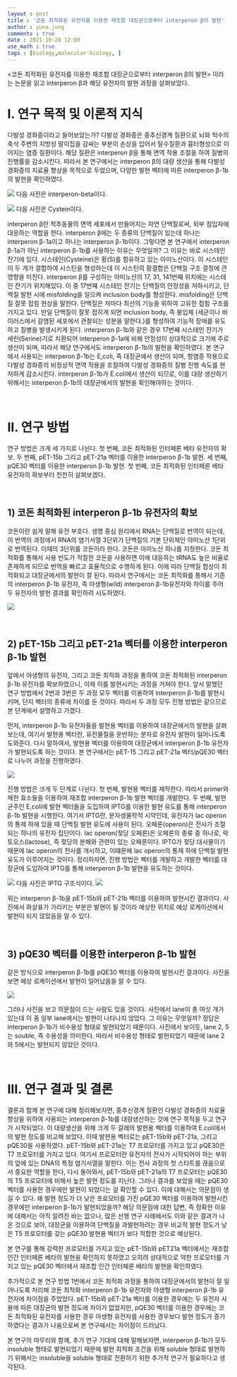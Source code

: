 ```yaml
---
layout : post
title : '코돈 최적화된 유전자를 이용한 재조합 대장균으로부터 interperon β의 발현'
author : yuna.jung
comments : true
date : 2021-10-28 12:00
use_math : true
tags : [biology,molecular-biology, ]
---
```




<코돈 최적화된 유전자를 이용한 재조합 대장균으로부터 interperon β의 발현> 이라는 논문을 읽고 interperon β과 해당 유전자의 발현 과정을 살펴보았다. 



# **I.** **연구 목적 및 이론적 지식** 

 다발성 경화증이라고 들어보았는가? 다발성 경화증은 중추신경계 질환으로 뇌와 척수의 축삭 주변의 지방성 말이집을 감싸는 부분이 손상을 입어서 탈수질환과 흉터형성으로 이어지는 염증 질환이다. 해당 질환은 interperon β을 통해 면역 작용 조절을 하여 질병의 진행률을 감소시킨다. 따라서 본 연구에서는 interperon β의 대량 생산을 통해 다발성 경화증의 치료율 향상을 목적으로 두었으며, 다양한 발현 벡터에 따른 interperon β-1b의 발현을 확인하였다. 

<img src='https://user-images.githubusercontent.com/93033380/139177553-c8086f8b-20ea-4509-8631-e9aa58cfc127.png'><interperon beta>
 다음 사진은 interperon-beta이다. 

<img src='https://user-images.githubusercontent.com/93033380/139177413-b4fd489d-b5e2-4d3c-9de5-c771f7cdc41d.png'>

<Cystein>
 다음 사진은 Cystein이다. 
 

 interperon β란 척추동물의 면역 세포에서 만들어지는 자연 단백질로써, 외부 침입자에 대응하는 역할을 한다. interperon β에는 두 종류의 단백질이 있는데 하나는 interperon β-1a이고 하나는 interperon β-1b이다. 그렇다면 본 연구에서 interperon β-1a가 아닌 interperon β-1b를 사용하는 이유는 무엇일까? 그 이유는 바로 시스테인 잔기에 있다. 시스테인(Cysteine)은 황(S)를 함유하고 있는 아미노산이다. 이 시스테인이 두 개가 결합하여 시스틴을 형성하는데 이 시스틴의 황결합은 단백질 구조 결정에 큰 영향을 미친다. interperon β를 구성하는 아미노산의 17, 31, 141번째 위치에는 시스테인 잔기가 위치해있다. 이 중 17번째 시스테인 잔기는 단백질의 안정성을 저하시키고, 단백질 발현 시에 misfolding을 일으켜 inclusion body를 형성한다. misfolding은 단백질 잘못 접힘 현상을 말한다. 단백질은 저마다 최선의 기능을 위하여 고유한 접힘 구조를 가지고 있다. 만일 단백질이 잘못 접히게 되면 inclusion body, 즉 봉입체 (세균이나 바이러스에서 감염된 세포에서 관찰되는 성분을 말한다.)를 형성하여 기능적 장애를 유도하고 질병을 발생시키게 된다. interperon β-1b와 같은 경우 17번째 시스테인 잔기가 세린(Serine)기로 치환되어 interperon β-1a에 비해 안정성이 상대적으로 크기에 주로 생산이 되며, 따라서 해당 연구에서도 interperon β-1b의 발현을 확인하였다. 본 연구에서 사용되는 interperon β-1b는 E,coli, 즉 대장균에서 생산이 되며, 항염증 작용으로 다발성 경화증의 비정상적 면역 작용을 조절하여 다발성 경화증의 질병 진행 속도를 현저하게 감소시킨다. interperon β-1b가 E.coli에서 생산이 되므로, 이를 대량 생산하기 위해서는 interperon β-1b의 대장균에서의 발현을 확인해야하는 것이다. 

​    

# **II.** **연구 방법** 

 연구 방법은 크게 세 가지로 나뉜다. 첫 번째, 코돈 최적화된 인터페론 베타 유전자의 확보. 두 번째, pET-15b 그리고 pET-21a 벡터를 이용한 interperon β-1b 발현. 세 번째, pQE30 벡터를 이용한 interperon β-1b 발현. 첫 번째, 코돈 최적화된 인터페론 베타 유전자의 확보부터 천천히 살펴보겠다. 

​    

## 1) 코돈 최적화된 interperon β-1b 유전자의 확보 

 코돈이란 쉽게 말해 유전 부호다. 생명 중심 원리에서 RNA는 단백질로 번역이 되는데, 이 번역의 과정에서 RNA의 염기서열 3단위가 단백질의 기본 단위체인 아미노산 1단위로 번역된다. 이때의 3단위를 코돈이라 한다. 코돈은 아미노산 하나를 지정한다. 코돈 최적화를 통해서 사용 빈도가 적절한 코돈을 사용하면 이에 대응하는 tRNA도 높은 비율로 존재하게 되므로 번역을 빠르고 효율적으로 수행하게 된다. 이에 따라 단백질 합성이 최적화되고 대장균에서의 발현이 잘 된다. 따라서 연구에서는 코돈 최적화를 통해서 기존의 interperon β-1b 유전자, 즉 야생형(wild) interperon β-1b유전자와 차이를 주어 두 유전자의 발현 결과를 확인하려 시도하였다. 

 <img src='https://user-images.githubusercontent.com/93033380/139178035-7b7f5afc-a0bf-46fc-b1be-cc3f6a6891e9.jpg'> 

​    

## 2) pET-15b 그리고 pET-21a 벡터를 이용한 interperon β-1b 발현

 앞에서 야생형의 유전자, 그리고 코돈 최적화 과정을 통하여 코돈 최적화된 interperon β-1b 유전자를 확보하였으니, 이제 이를 발현시키는 과정을 거쳐야 한다. 앞서 말했던 연구 방법에서 2번과 3번은 두 과정 모두 벡터를 이용하여 interperon β-1b를 발현시키며, 단지 벡터의 종류에 차이를 둔 것이다. 따라서 두 과정 모두 진행 방법은 같으므로 본 단계에서 설명하고 가겠다. 

 먼저, interperon β-1b 유전자들을 발현용 벡터를 이용하여 대장균에서의 발현을 살펴보는데, 여기서 발현용 벡터란, 유전물질을 운반하는 분자로 유전자 발현이 일어나도록 도와준다. 다시 말하여서, 발현용 벡터를 이용하여 대장균에서 interperon β-1b 유전자가 발현되도록 하는 것이다. 본 연구에서는 pET-15 그리고 pET-21a 벡터/pQE30 벡터로 나누어 과정을 진행하였다. 



 <img src='https://user-images.githubusercontent.com/93033380/139177840-30e9534b-5013-4ee6-b103-f90d7d7831c3.png'>



 진행 방법은 크게 두 단계로 나뉜다. 첫 번째, 발현용 벡터를 제작한다. 따라서 primer와 제한 효소들을 이용하여 재조합 interperon β-1b 발현 벡터를 개발한다. 두 번째, 발현 균주인 E,coli에 발현 벡터들을 도입하여 IPTG를 이용한 발현 유도를 통해 interperon β-1b 발현을 시행한다. 여기서 IPTG란, 분자생물학적 시약인데, 유전자가 lac operon의 통제 하에 있을 때 단백질 발현 유도에 사용이 된다. 오페론(operon)은 전사가 조절되는 하나의 유전자 집단이다. lac operon(젖당 오페론)은 오페론의 종류 중 하나로, 락토오스(lactose), 즉 젖당의 분해와 관련이 있는 오페론이다. IPTG가 젖당 대사물이기 때문에 lac operon의 전사를 개시하고, 이떄문에 lac operon의 통제 하에 단백질 발현 유도가 이루어지는 것이다. 정리하자면, 진행 방법은 벡터를 개발하고 개발한 벡터를 대장균에 도입하여 IPTG를 통해 interperon β-1b 발현을 유도하는 것이다. 

 <img src='https://user-images.githubusercontent.com/93033380/139177006-e608a111-838b-4133-913d-eb8ac29b2ce9.png'>

<IPTG>
 다음 사진은 IPTG 구조식이다. 

 <img src='https://user-images.githubusercontent.com/93033380/139178253-9dd9a918-09e8-4f64-bd01-151a4ef5417d.png'>  

 위는 interperon β-1b을 pET-15b와 pET-21b 벡터를 이용하여 발현시킨 결과이다. 사진에서 화살표가 가리키는 부분은 발현이 될 것이라 예상한 위치로 예상 로케이션에서 발현이 되지 않았음을 알 수 있다. 

​    

## 3) pQE30 벡터를 이용한 interperon β-1b 발현

같은 방식으로 interperon β-1b를 pQE30 벡터를 이용하여 발현시킨 결과이다. 사진을 보면 예상 로케이션에서 발현이 일어났음을 알 수 있다. 

<img src='https://user-images.githubusercontent.com/93033380/139178404-2f88c4a9-c706-46f2-85da-e6906591d938.png'>

 그러나 사진을 보고 의문점이 드는 사람도 있을 것이다. 사진에서 lane이 총 여섯 개가 있는데 이 중 일부 lane에서는 발현이 나타나지 않았다. 그 이유는 무엇일까? 정답은 interperon β-1b가 비수용성 형태로 발현되었기 때문이다. 사진에서 보이듯, lane 2, 5는 souble, 즉 수용성을 의미한다. 따라서 비수용성 형태로 발현되었기 때문에 lane 2와 5에서는 발현되지 않았던 것이다.     

​    

# **III.** **연구 결과 및 결론** 

 결론과 함께 본 연구에 대해 정리해보자면, 중추신경계 질환인 다발성 경화증의 치료율 향상을 위하여 사용되는 interperon β-1b를 대량생산하는 것에 연구 목적을 두고 연구가 시작되었다. 이 대량생산을 위해 크게 두 갈래의 발현용 벡터를 이용하여 E.coli에서의 발현 정도를 비교해 보았다. 이때 발현용 벡터로는 pET-15b와 pET-21a, 그리고 pQE30을 사용하였다. pET-15b와 pET-21a는 T7 프로모터를 가지고 있고 pQE30은 T7 프로모터를 가지고 있다. 여기서 프로모터란 유전자의 전사가 시작되어야 하는 부위의 앞에 있는 DNA의 특정 염기서열을 말한다. 이는 전사 과정의 첫 스타트를 끊음으로서 중요한 역할을 한다, 다시 돌아와서, pET-15b와 pET-21a의 T7 프로모터는 pQE30의 T5 프로모터에 비해서 높은 발현 정도를 지닌다. 그러나 결과를 보았을 때는 pQE30 벡터를 사용한 경우에만 발현이 되었다는 걸 확인할 수 있다. 이에 대해서는 의문점이 생길 수 있다. 왜 발현 정도가 더 낮은 프로모터를 가진 pQE30 벡터를 이용하여 발현시킨 경우에만 interperon β-1b가 발현되었을까? 해당 의문점에 대한 답변, 즉 정확한 이유에 대해서는 아직 알려진 바는 없으나, 많은 선행 연구 사례에서도 이와 같은 결과가 나온 것으로 보아, 대장균을 이용하여 단백질을 과발현하려는 경우 비교적 발현 정도가 낮은 T5 프로모터를 갖는 pQE30 발현용 벡터가 보다 적합한 것으로 예상된다. 

 본 연구를 통해 강력한 프로모터를 가지고 있는 pET-15b와 pET21a 벡터에서는 재조합 인간 인터페론 베타의 발현을 확인하지 못하였고 오히려 상대적으로 약한 프로모터를 가지고 있는 pQE30 벡터에서 재조합 인간 인터페론 베타의 발현을 확인하였다. 

 추가적으로 본 연구 방법 1번에서 코돈 최적화 과정을 통하여 대장균에서의 발현이 잘 일어나도록 처리해 코돈 최적화 interperon β-1b 유전자와 야생형 interperon β-1b 유전자에 차이점을 주었었다. pET-15b와 pET-21a 벡터를 이용한 경우에는 두 유전자 사용에 따른 대장균의 발현 정도에 차이가 없었지만, pQE30 벡터를 이용한 경우에는 코돈 최적화된 유전자를 사용한 경우 야생형 유전자를 사용한 경우보다 발현 정도가 증가하였다는 결과가 나옴으로써 본 연구에서는 차이점이 드러났다. 

 본 연구의 마무리와 함께, 추가 연구 기대에 대해 말해보자면, interperon β-1b가 모두 insoluble 형태로 발현되었기 때문에 발현 최적화 조건을 위해 soluble 형태로 발현하기 위해서는 insoluble을 soluble 형태로 전환하기 위한 추가적 연구가 필요하다고 생각된다. 

